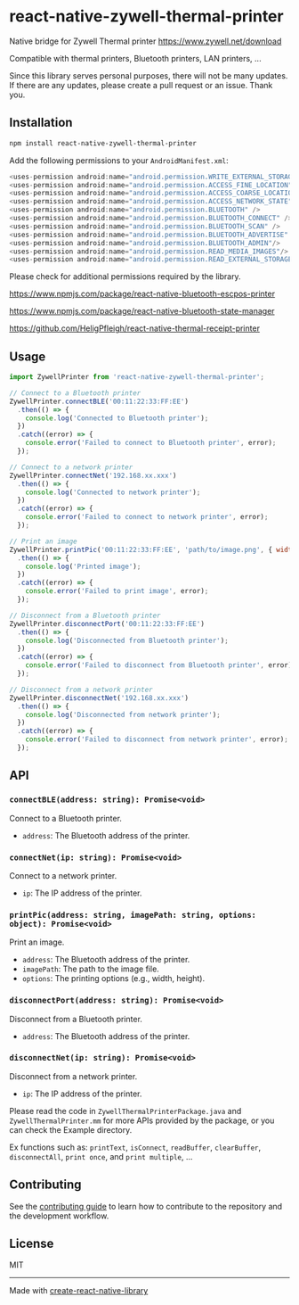 # react-native-zywell-thermal-printer

Native bridge for Zywell Thermal printer https://www.zywell.net/download

Compatible with thermal printers, Bluetooth printers, LAN printers, ...

Since this library serves personal purposes, there will not be many updates. If there are any updates, please create a pull request or an issue. Thank you.

## Installation

```sh
npm install react-native-zywell-thermal-printer
```

Add the following permissions to your `AndroidManifest.xml`:
```js
<uses-permission android:name="android.permission.WRITE_EXTERNAL_STORAGE" />
<uses-permission android:name="android.permission.ACCESS_FINE_LOCATION" />
<uses-permission android:name="android.permission.ACCESS_COARSE_LOCATION" />
<uses-permission android:name="android.permission.ACCESS_NETWORK_STATE" />
<uses-permission android:name="android.permission.BLUETOOTH" />
<uses-permission android:name="android.permission.BLUETOOTH_CONNECT" />
<uses-permission android:name="android.permission.BLUETOOTH_SCAN" />
<uses-permission android:name="android.permission.BLUETOOTH_ADVERTISE" />
<uses-permission android:name="android.permission.BLUETOOTH_ADMIN"/>
<uses-permission android:name="android.permission.READ_MEDIA_IMAGES"/>
<uses-permission android:name="android.permission.READ_EXTERNAL_STORAGE" android:maxSdkVersion="32" />
```
Please check for additional permissions required by the library.

https://www.npmjs.com/package/react-native-bluetooth-escpos-printer

https://www.npmjs.com/package/react-native-bluetooth-state-manager

https://github.com/HeligPfleigh/react-native-thermal-receipt-printer



## Usage

```js
import ZywellPrinter from 'react-native-zywell-thermal-printer';

// Connect to a Bluetooth printer
ZywellPrinter.connectBLE('00:11:22:33:FF:EE')
  .then(() => {
    console.log('Connected to Bluetooth printer');
  })
  .catch((error) => {
    console.error('Failed to connect to Bluetooth printer', error);
  });

// Connect to a network printer
ZywellPrinter.connectNet('192.168.xx.xxx')
  .then(() => {
    console.log('Connected to network printer');
  })
  .catch((error) => {
    console.error('Failed to connect to network printer', error);
  });

// Print an image
ZywellPrinter.printPic('00:11:22:33:FF:EE', 'path/to/image.png', { width: 200, height: 200 })
  .then(() => {
    console.log('Printed image');
  })
  .catch((error) => {
    console.error('Failed to print image', error);
  });

// Disconnect from a Bluetooth printer
ZywellPrinter.disconnectPort('00:11:22:33:FF:EE')
  .then(() => {
    console.log('Disconnected from Bluetooth printer');
  })
  .catch((error) => {
    console.error('Failed to disconnect from Bluetooth printer', error);
  });

// Disconnect from a network printer
ZywellPrinter.disconnectNet('192.168.xx.xxx')
  .then(() => {
    console.log('Disconnected from network printer');
  })
  .catch((error) => {
    console.error('Failed to disconnect from network printer', error);
  });
```


## API

### `connectBLE(address: string): Promise<void>`

Connect to a Bluetooth printer.

- `address`: The Bluetooth address of the printer.

### `connectNet(ip: string): Promise<void>`

Connect to a network printer.

- `ip`: The IP address of the printer.

### `printPic(address: string, imagePath: string, options: object): Promise<void>`

Print an image.

- `address`: The Bluetooth address of the printer.
- `imagePath`: The path to the image file.
- `options`: The printing options (e.g., width, height).

### `disconnectPort(address: string): Promise<void>`

Disconnect from a Bluetooth printer.

- `address`: The Bluetooth address of the printer.

### `disconnectNet(ip: string): Promise<void>`

Disconnect from a network printer.

- `ip`: The IP address of the printer.

Please read the code in `ZywellThermalPrinterPackage.java` and `ZywellThermalPrinter.mm` for more APIs provided by the package, or you can check the Example directory.

Ex functions such as: `printText`, `isConnect`, `readBuffer`, `clearBuffer`, `disconnectAll`, `print once`, and `print multiple`, ...


## Contributing

See the [contributing guide](CONTRIBUTING.md) to learn how to contribute to the repository and the development workflow.

## License

MIT

---

Made with [create-react-native-library](https://github.com/callstack/react-native-builder-bob)
